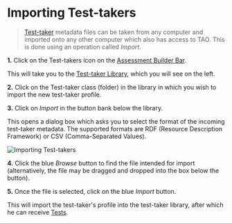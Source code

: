 <!--
created_at: 2016-12-15
authors:         
    - "Catherine Pease"
--> 

# Importing Test-takers

>[Test-taker](../appendix/glossary.md#test-taker) metadata files can be taken from any computer and imported onto any other computer which also has access to TAO. This is done using an operation called *Import*.


**1.**  Click on the Test-takers icon on the [Assessment Builder Bar](../appendix/glossary.md#assessment-builder-bar).

This will take you to the [Test-taker Library](../appendix/glossary.md#test-taker-library), which you will see on the left.

**2.**  Click on the Test-taker class (folder) in the library in which you wish to import the new test-taker profile.

**3.**  Click on *Import* in the button bank below the library.

This opens a dialog box which asks you to select the format of the incoming test-taker metadata. The supported formats are RDF (Resource Description Framework) or CSV (Comma-Separated Values).  

![Importing Test-takers](../resources/backend/test-takers/import-tests-takers.png)

**4.** Click the blue *Browse* button to find the file intended for import (alternatively, the file may be dragged and dropped into the box below the button).

**5.** Once the file is selected, click on the blue *Import* button.

This will import the test-taker's profile into the test-taker library, after which he can receive [Tests](../deliveries/create-a-new-delivery.md).